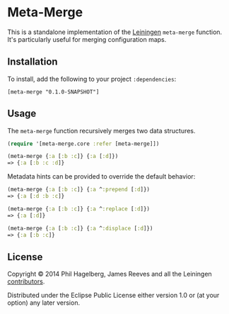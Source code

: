 # Meta-Merge

This is a standalone implementation of the [Leiningen][] `meta-merge`
function. It's particularly useful for merging configuration maps.

[Leiningen]: https://github.com/technomancy/leiningen

## Installation

To install, add the following to your project `:dependencies`:

    [meta-merge "0.1.0-SNAPSHOT"]

## Usage

The `meta-merge` function recursively merges two data structures.

```clojure
(require '[meta-merge.core :refer [meta-merge]])

(meta-merge {:a [:b :c]} {:a [:d]})
=> {:a [:b :c :d]}
```

Metadata hints can be provided to override the default behavior:

```clojure
(meta-merge {:a [:b :c]} {:a ^:prepend [:d]})
=> {:a [:d :b :c]}

(meta-merge {:a [:b :c]} {:a ^:replace [:d]})
=> {:a [:d]}

(meta-merge {:a [:b :c]} {:a ^:displace [:d]})
=> {:a [:b :c]}
```

## License

Copyright © 2014 Phil Hagelberg, James Reeves and all the Leiningen
[contributors][].

Distributed under the Eclipse Public License either version 1.0 or (at
your option) any later version.

[contributors]: https://github.com/technomancy/leiningen/graphs/contributors
